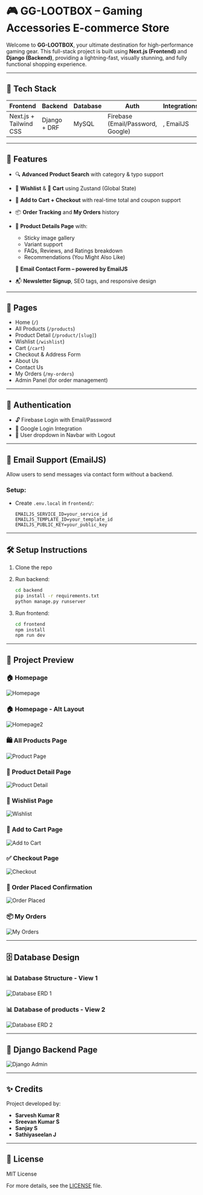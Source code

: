 
# 🎮 GG-LOOTBOX – Gaming Accessories E-commerce Store

Welcome to **GG-LOOTBOX**, your ultimate destination for high-performance gaming gear. This full-stack project is built using **Next.js (Frontend)** and **Django (Backend)**, providing a lightning-fast, visually stunning, and fully functional shopping experience.

---

## 🚀 Tech Stack

| Frontend              | Backend       | Database | Auth                            | Integrations         |
|-----------------------|---------------|----------|----------------------------------|----------------------|
| Next.js + Tailwind CSS | Django + DRF | MySQL    | Firebase (Email/Password, Google) |, EmailJS  |

---

## 🧩 Features

- 🔍 **Advanced Product Search** with category & typo support  
- 🧡 **Wishlist** & 🛒 **Cart** using Zustand (Global State)  
- 💸 **Add to Cart + Checkout** with real-time total and coupon support  
- 📦 **Order Tracking** and **My Orders** history  
- 🧾 **Product Details Page** with:
  - Sticky image gallery
  - Variant support
  - FAQs, Reviews, and Ratings breakdown
  - Recommendations (You Might Also Like)

   📧 **Email Contact Form – powered by EmailJS**  
- 📬 **Newsletter Signup**, SEO tags, and responsive design  

---

## 👥 Pages

- Home (`/`)
- All Products (`/products`)
- Product Detail (`/product/[slug]`)
- Wishlist (`/wishlist`)
- Cart (`/cart`)
- Checkout & Address Form
- About Us
- Contact Us
- My Orders (`/my-orders`)
- Admin Panel (for order management)

---

## 🔐 Authentication

- 🔓 Firebase Login with Email/Password
- 🔵 Google Login Integration
- 👤 User dropdown in Navbar with Logout

---
## 📧 Email Support (EmailJS)

Allow users to send messages via contact form without a backend.

### Setup:
- Create `.env.local` in `frontend/`:
  ```env
  EMAILJS_SERVICE_ID=your_service_id
  EMAILJS_TEMPLATE_ID=your_template_id
  EMAILJS_PUBLIC_KEY=your_public_key
---
## 🛠️ Setup Instructions

1. Clone the repo  
2. Run backend:
   ```bash
   cd backend
   pip install -r requirements.txt
   python manage.py runserver
   ```

3. Run frontend:
   ```bash
   cd frontend
   npm install
   npm run dev
   ```

---

## 📸 Project Preview

### 🏠 Homepage
![Homepage](./frontend/public/images/homepage.png)

### 🏠 Homepage - Alt Layout
![Homepage2](./frontend/public/images/homepage2.png)

### 🛍️ All Products Page
![Product Page](./frontend/public/images/productpage.png)

### 🔎 Product Detail Page
![Product Detail](./frontend/public/images/productdetailspage.png)

### 💖 Wishlist Page
![Wishlist](./frontend/public/images/wishlistpage.png)

### 🛒 Add to Cart Page
![Add to Cart](./frontend/public/images/addtocartpage.png)


### ✅ Checkout Page
![Checkout](./frontend/public/images/checkoutpage.png)

### 🎉 Order Placed Confirmation
![Order Placed](./frontend/public/images/orderplacedpge.png)

### 📦 My Orders
![My Orders](./frontend/public/images/myorders.png)

---

## 🗄️ Database Design

### 📊 Database Structure - View 1
![Database ERD 1](./frontend/public/images/database1.png)

### 📊 Database of products - View 2
![Database ERD 2](./frontend/public/images/database2.png)

---

## 🧰 Django Backend Page

![Django Admin](./frontend/public/images/djangopage.png)

---

## ✨ Credits

Project developed by:
- **Sarvesh Kumar R**
- **Sreevan Kumar S**
- **Sanjay S**
- **Sathiyaseelan J**

---

## 📄 License

MIT License

For more details, see the [LICENSE](LICENSE) file.
